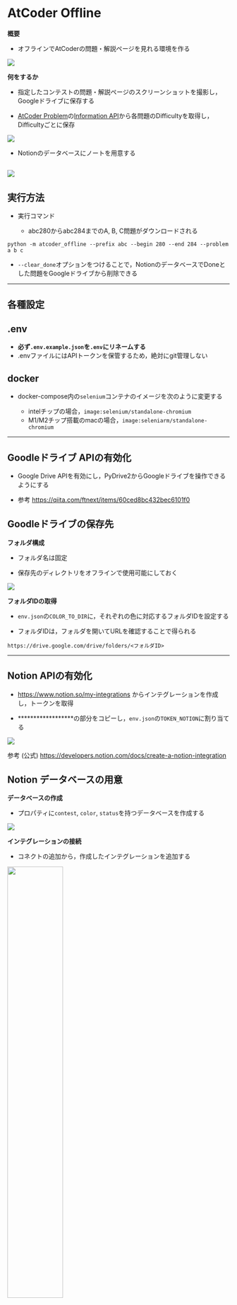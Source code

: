 # AtCoder Offline
**概要**
- オフラインでAtCoderの問題・解説ページを見れる環境を作る

![](docs/img/summary.png)

**何をするか**

- 指定したコンテストの問題・解説ページのスクリーンショットを撮影し，Googleドライブに保存する

- [AtCoder Problem](https://kenkoooo.com/atcoder/#/table/)の[Information API](https://kenkoooo.com/atcoder/resources/problem-models.json)から各問題のDifficultyを取得し，Difficultyごとに保存

![](docs/img/drive_summary.png)

- Notionのデータベースにノートを用意する

![](docs/img/notion_db_summary.png)
---

## 実行方法
- 実行コマンド

    - abc280からabc284までのA, B, C問題がダウンロードされる
```
python -m atcoder_offline --prefix abc --begin 280 --end 284 --problem a b c
```
- `--clear_done`オプションをつけることで，NotionのデータベースでDoneとした問題をGoogleドライブから削除できる

---

## 各種設定

## .env
- **必ず`.env.example.json`を`.env`にリネームする**
- .envファイルにはAPIトークンを保管するため，絶対にgit管理しない

## docker
- docker-compose内の`selenium`コンテナのイメージを次のように変更する

    - intelチップの場合，`image:selenium/standalone-chromium`
    - M1/M2チップ搭載のmacの場合，`image:seleniarm/standalone-chromium`

---

## Goodleドライブ APIの有効化
- Google Drive APIを有効にし，PyDrive2からGoogleドライブを操作できるようにする

- 参考 https://qiita.com/ftnext/items/60ced8bc432bec6101f0 

## Goodleドライブの保存先
**フォルダ構成**
- フォルダ名は固定

- 保存先のディレクトリをオフラインで使用可能にしておく

![](docs/img/drive.png)

**フォルダIDの取得**
- `env.json`の`COLOR_TO_DIR`に，それぞれの色に対応するフォルダIDを設定する

- フォルダIDは，フォルダを開いてURLを確認することで得られる
```
https://drive.google.com/drive/folders/<フォルダID>
```
---

## Notion APIの有効化
- https://www.notion.so/my-integrations からインテグレーションを作成し，トークンを取得

- ******************の部分をコピーし，`env.json`の`TOKEN_NOTION`に割り当てる

![](docs/img/notion_token.png)


参考 (公式) https://developers.notion.com/docs/create-a-notion-integration

## Notion データベースの用意
**データベースの作成**
- プロパティに`contest`, `color`, `status`を持つデータベースを作成する

![](docs/img/notion_db.png)

**インテグレーションの接続**
- コネクトの追加から，作成したインテグレーションを追加する

<img src="docs/img/integration.png" width="50%">

---
## 結果
    
**実行結果**

<img src="docs/img/result.png" width="100%">


**statusの更新**

<img src="docs/img/result_db_bef.png" width="50%">
<img src="docs/img/result_db_after.png" width="50%">

---

## 参考
macの場合，ベースイメージをseleniumではなくseleniarmを使う (docker-compose)

https://qiita.com/xy2e45/items/2895fe98e79fe9da3d9c

Seleniumを使ってスクリーンショット

https://tech-lab.sios.jp/archives/28840

Googleドライブの操作

https://note.nkmk.me/python-pydrive-folder/

beautifulsoup

https://senablog.com/python-bs4-search/
https://qiita.com/d_m/items/f477c6665ec69dfaf594
https://pystyle.info/scraping-beautiful-soup-how-to-refer-elements/#outline__11